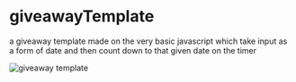 # giveawayTemplate

a giveaway template made on the very basic javascript 
which take input as a form of date and then count down to that given date on the timer


![giveaway template](https://user-images.githubusercontent.com/105169013/179950485-f2973b21-441a-4e2d-a5cb-3884fd488383.jpg)
